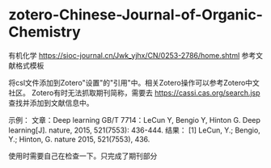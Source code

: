 # zotero-Chinese-Journal-of-Organic-Chemistry
有机化学 https://sioc-journal.cn/Jwk_yjhx/CN/0253-2786/home.shtml
参考文献格式模板

将csl文件添加到Zotero"设置"的"引用"中。相关Zotero操作可以参考Zotero中文社区。
Zotero有时无法抓取期刊简称，需要去 https://cassi.cas.org/search.jsp 查找并添加到文献信息中。

示例：
文章：Deep learning
GB/T 7714：LeCun Y, Bengio Y, Hinton G. Deep learning[J]. nature, 2015, 521(7553): 436-444.
结果：
[1]  LeCun, Y.; Bengio, Y.; Hinton, G. nature 2015, 521(7553), 436.

使用时需要自己在检查一下。只完成了期刊部分